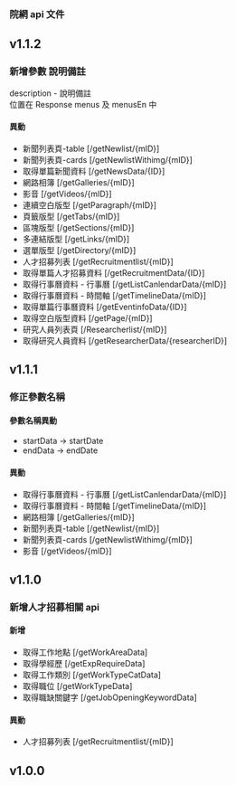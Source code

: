 ### 院網 api 文件
## v1.1.2
### 新增參數 說明備註
description - 說明備註  
位置在 Response menus 及 menusEn 中
#### 異動
+ 新聞列表頁-table [/getNewlist/{mID}]
+ 新聞列表頁-cards [/getNewlistWithimg/{mID}]
+ 取得單篇新聞資料 [/getNewsData/{ID}]
+ 網路相簿 [/getGalleries/{mID}]
+ 影音 [/getVideos/{mID}]
+ 連續空白版型 [/getParagraph/{mID}]
+ 頁籤版型 [/getTabs/{mID}]
+ 區塊版型 [/getSections/{mID}]
+ 多連結版型 [/getLinks/{mID}]
+ 選單版型 [/getDirectory/{mID}]
+ 人才招募列表 [/getRecruitmentlist/{mID}]
+ 取得單篇人才招募資料 [/getRecruitmentData/{ID}]
+ 取得行事曆資料 - 行事曆 [/getListCanlendarData/{mID}]
+ 取得行事曆資料 - 時間軸 [/getTimelineData/{mID}]
+ 取得單篇行事曆資料 [/getEventinfoData/{ID}]
+ 取得空白版型資料 [/getPage/{mID}]
+ 研究人員列表頁 [/Researcherlist/{mID}]
+ 取得研究人員資料 [/getResearcherData/{researcherID}]

## v1.1.1
### 修正參數名稱
#### 參數名稱異動
+ startData &rarr; startDate
+ endData &rarr; endDate
#### 異動
+ 取得行事曆資料 - 行事曆 [/getListCanlendarData/{mID}]
+ 取得行事曆資料 - 時間軸 [/getTimelineData/{mID}]
+ 網路相簿 [/getGalleries/{mID}]
+ 新聞列表頁-table [/getNewlist/{mID}]
+ 新聞列表頁-cards [/getNewlistWithimg/{mID}]
+ 影音 [/getVideos/{mID}]

## v1.1.0
### 新增人才招募相關 api  
#### 新增
+ 取得工作地點 [/getWorkAreaData]
+ 取得學經歷 [/getExpRequireData]
+ 取得工作類別 [/getWorkTypeCatData]
+ 取得職位 [/getWorkTypeData]
+ 取得職缺關鍵字 [/getJobOpeningKeywordData]  
#### 異動
+ 人才招募列表 [/getRecruitmentlist/{mID}]

## v1.0.0